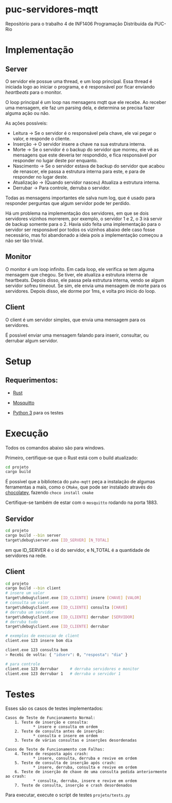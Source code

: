 # puc-servidores-mqtt
Repositório para o trabalho 4 de INF1406 Programação Distribuída da PUC-Rio 

# Implementação

## Server

O servidor ele possue uma thread, e um loop principal. Essa thread é iniciada logo ao
iniciar o programa, e é responsável por ficar enviando *heartbeats* para o monitor.

O loop principal é um loop nas mensagens mqtt que ele recebe. Ao receber uma mensagem,
ele faz um parsing dela, e determina se precisa fazer alguma ação ou não.

As ações possíveis: 

* Leitura -> Se o servidor é o responsável pela chave, ele vai pegar o valor, e responde o cliente.
* Inserção -> O servidor insere a chave na sua estrutura interna.
* Morte -> Se o servidor é o backup do servidor que morreu, ele vê as mensagens que este
deveria ter respondido, e fica responsável por responder no lugar deste por enquanto.
* Nascimento -> Se o servidor estava de backup do servidor que acabou de renascer, ele
passa a estrutura interna para este, e para de responder no lugar deste.
* Atualização -> (Quando servidor nasceu) Atualiza a estrutura interna.
* Derrubar -> Para controle, derruba o servidor.

Todas as mensagens importantes ele salva num log, que é usado para responder perguntas que 
algum servidor pode ter perdido.

Há um problema na implementação dos servidores, em que se dois servidores vizinhos morrerem, 
por exemplo, o servidor 1 e 2, o 3 irá servir de backup somente para o 2. Havia sido
feita uma implementação para o servidor ser responsável por todos os vizinhos abaixo dele
caso fosse necessário, mas foi abandonado a ideia pois a implementação começou a não ser
tão trivial.

## Monitor

O monitor é um loop infinito. Em cada loop, ele verifica se tem alguma mensagem que chegou.
Se tiver, ele atualiza a estrutura interna de heartbeats. Depois disso, ele passa pela
estrutura interna, vendo se algum servidor sofreu timeout. Se sim, ele envia uma mensagem
de morte para os servidores. Depois disso, ele dorme por 1ms, e volta pro inicio do loop.

## Client

O client é um servidor simples, que envia uma mensagem para os servidores.

É possível enviar uma mensagem falando para inserir, consultar, ou derrubar algum servidor.

# Setup

## Requerimentos:

* [Rust](https://www.rust-lang.org/tools/install)

* [Mosquitto](https://mosquitto.org/download/)

* [Python 3](https://www.python.org/) para os testes

# Execução

Todos os comandos abaixo são para windows.

Primeiro, certifique-se que o Rust está com o build atualizado:

```bash
cd projeto
cargo build
```

É possível que a biblioteca do `paho-mqtt` peça a instalação de algumas ferramentas a mais, como o `CMake`,
que pode ser instalado através do [chocolatey](https://chocolatey.org/install), fazendo ```choco install cmake```

Certifique-se também de estar com o `mosquitto` rodando na porta 1883.

## Servidor

```bash
cd projeto
cargo build --bin server
target\debug\server.exe [ID_SERVER] [N_TOTAL] 
```

em que ID_SERVER é o id do servidor, e N_TOTAL é a quantidade de servidores na rede.

## Client

```bash
cd projeto
cargo build --bin client
# insere um valor
target\debug\client.exe [ID_CLIENTE] insere [CHAVE] [VALOR]
# consulta um valor
target\debug\client.exe [ID_CLIENTE] consulta [CHAVE]
# derruba um servidor
target\debug\client.exe [ID_CLIENTE] derrubar [SERVIDOR]
# derruba tudo
target\debug\client.exe [ID_CLIENTE] derrubar

# exemplos de execucao de client
client.exe 123 insere bom dia

client.exe 123 consulta bom
> Recebi de volta: { "idserv": 0, "resposta": "dia" }

# para controle
client.exe 123 derrubar     # derruba servidores e monitor
client.exe 123 derrubar 1   # derruba o servidor 1
```

# Testes

Esses são os casos de testes implementados:
```text
Casos de Teste de Funcionamento Normal:
    1. Teste de inserção e consulta:
            * insere e consulta em ordem
    2. Teste de consulta antes de inserção:
            * consulta e insere em ordem
    3. Teste de várias consultas e inserções desordenadas

Casos de Teste de Funcionamento com Falhas:
    4. Teste de resposta após crash:
            * insere, consulta, derruba e revive em ordem
    5. Teste de consulta de inserção após crash:
            * insere, derruba, consulta e revive em ordem
    6. Teste de inserção de chave de uma consulta pedida anteriormente ao crash:
            * consulta, derruba, insere e revive em ordem
    7. Teste de consulta, inserção e crash desordenados
```

Para executar, execute o script de testes ```projeto/tests.py```